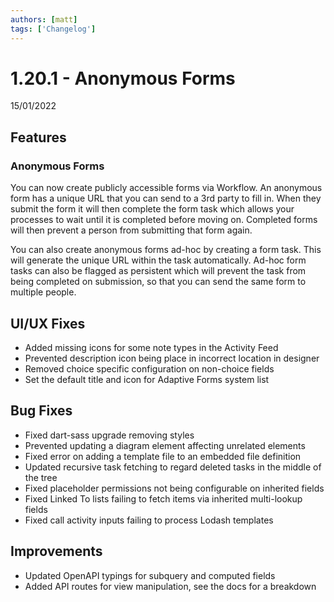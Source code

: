 ```yaml
---
authors: [matt]
tags: ['Changelog']
---
```


# 1.20.1 - Anonymous Forms
15/01/2022

## Features

### Anonymous Forms
You can now create publicly accessible forms via Workflow. An anonymous form has a unique URL that you can send to a 3rd party to fill in. When they submit the form it will then complete the form task which allows your processes to wait until it is completed before moving on. Completed forms will then prevent a person from submitting that form again.

You can also create anonymous forms ad-hoc by creating a form task. This will generate the unique URL within the task automatically. Ad-hoc form tasks can also be flagged as persistent which will prevent the task from being completed on submission, so that you can send the same form to multiple people.

## UI/UX Fixes

- Added missing icons for some note types in the Activity Feed
- Prevented description icon being place in incorrect location in designer
- Removed choice specific configuration on non-choice fields
- Set the default title and icon for Adaptive Forms system list

## Bug Fixes

- Fixed dart-sass upgrade removing styles
- Prevented updating a diagram element affecting unrelated elements
- Fixed error on adding a template file to an embedded file definition
- Updated recursive task fetching to regard deleted tasks in the middle of the tree
- Fixed placeholder permissions not being configurable on inherited fields
- Fixed Linked To lists failing to fetch items via inherited multi-lookup fields
- Fixed call activity inputs failing to process Lodash templates

## Improvements

- Updated OpenAPI typings for subquery and computed fields
- Added API routes for view manipulation, see the docs for a breakdown